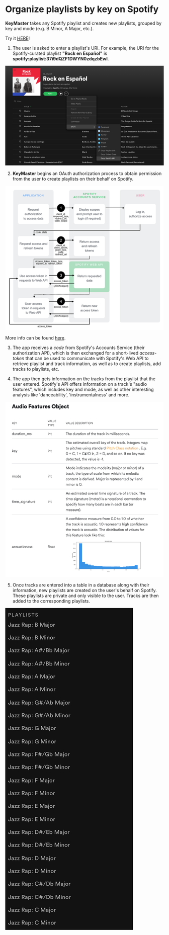 # Organize playlists by key on Spotify
**KeyMaster** takes any Spotify playlist and creates new playlists, grouped by key and mode (e.g. B Minor, A Major, etc.). 

Try it [HERE](https://keymaster.herokuapp.com/)!

1. The user is asked to enter a playlist's URI. For example, the URI for the Spotify-curated playlist **"Rock en Español"** is **spotify:playlist:37i9dQZF1DWYN0zdqzbEwl**.

![Playlist URI](static/images/uri_screenshot.png)

2. **KeyMaster** begins an OAuth authorization process to obtain permission from the user to create playlists on their behalf on Spotify.

![Spotify's authorization code flow](static/images/AuthG_AuthoriztionCode.png)

More info can be found [here](https://developer.spotify.com/documentation/general/guides/authorization-guide/#authorization-code-flow).

3. The app receives a *code* from Spotify's Accounts Service (their authorization API), which is then exchanged for a short-lived *access-token* that can be used to communicate with Spotify's Web API to retrieve playlist and track information, as well as to create playlists, add tracks to playlists, etc. 

4. The app then gets information on the tracks from the playlist that the user entered. Spotify's API offers information on a track's "audio features", which includes key and mode, as well as other interesting analysis like 'danceability', 'instrumentalness' and more.

![Audio Features](static/images/audio_features.png)

5. Once tracks are entered into a table in a database along with their information, new playlists are created on the user's behalf on Spotify. These playlists are private and only visible to the user. Tracks are then added to the corresponding playlists.

![New Playlists](static/images/new_playlists.png)